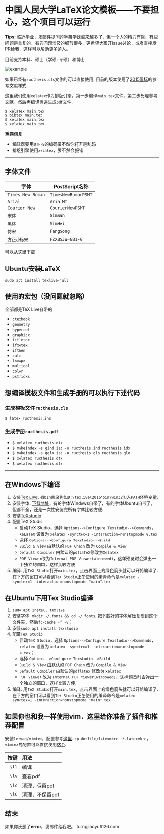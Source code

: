# 中国人民大学LaTeX论文模板——不要担心，这个项目可以运行

**Tips:** 临近毕业，发邮件提问的学弟学妹越来越多了，但一个人的精力有限，有些问题是重复的，有的问题涉及的细节很多。更希望大家开[issue](https://github.com/GH1995/RUC-thesis-template-for-LaTeX/issues)讨论，或者直接发PR给我，这样可以帮助更多的人。

目前支持本科、硕士（学硕+专硕）和博士

![example](https://gh1995.github.io/2017/12/20/RUC-thesis-template/ruc.png)

如果已经有`ructhesis.cls`文件的可以直接使用. 目前的版本使用了[2015国标](https://github.com/ustctug/gbt-7714-2015)的参考文献样式.

这里我们使用`xelatex`作为排版引擎，第一步编译`main.tex`文件，第二步处理参考文献，然后再编译两遍生成`pdf`文件.

```shell
$ xelatex main.tex
$ bibtex main.tex
$ xelatex main.tex
$ xelatex main.tex
```

**重要信息**

- 编辑器要用`UTF-8`的编码要不然你打开是乱码
- 排版引擎使用`xelatex`，要不然会报错

---

## 字体文件

| 字体              | PostScript名称      |
|-------------------|---------------------|
| `Times New Roman` | `TimesNewRomanPSMT` |
| `Arial`           | `ArialMT`           |
| `Courier New`     | `CourierNewPSMT`    |
| `宋体`            | `SimSun`            |
| `黑体`            | `SimHei`            |
| `仿宋`            | `FangSong`          |
| `方正小标宋`      | `FZXBSJW–GB1-0`     |

可以从[这里](http://pan.baidu.com/s/1eRFJXnW)下载

## Ubuntu安装LaTeX
```shell
sudo apt install texlive-full
```

## 使用的宏包（没问题就忽略）

全部都是TeX Live自带的

- `ctexbook`
- `geometry`
- `hyperref`
- `graphicx`
- `titletoc`
- `ifxetex`
- `ifthen`
- `calc`
- `lscape`
- `multicol`
- `color`
- `pstricks`

## 想编译模板文件和生成手册的可以执行下述代码

### 生成模板文件`ructhesis.cls`
`$ latex ructhesis.ins`

### 生成手册`ructhesis.pdf`

- `$ xelatex ructhesis.dtx`
- `$ makeindex -s gind.ist -o ructhesis.ind ructhesis.idx `
- `$ makeindex -s gglo.ist -o ructhesis.gls ructhesis.glo `
- `$ xelatex ructhesis.dtx`
- `$ xelatex ructhesis.dtx`

---

## 在Windows下编译

1. 安装[Tex Live](http://www.tug.org/texlive). 把`bin`目录例如`D:\texlive\2016\bin\win32`加入`PATH`环境变量.
2. 安装字体. [下载地址](http://pan.baidu.com/s/1eRFJXnW)，有的字体Windows自带了，有的字体Ubuntu自带了，但都不全，还是一次性安装完所有字体比较方便.
3. 安装[TeXstudio](http://texstudio.sourceforge.net)
4. 配置TeX Studio
    - 启动TeX Studio，选择 `Options-->Configure Texstudio-->Commands`，`XeLaTeX` 设置为 `xelatex -synctex=1 -interaction=nonstopmode %.tex`
    - 选择 `Options-->Configure Texstudio-->Build`
    - `Build & View` 由默认的 `PDF Chain` 改为 `Compile & View`
    - `Default Compiler` 由默认的`pdfLaTeX`修改为`Xelatex`
    - `PDF Viewer`改为`Internal PDF Viewer(windowed)`，这样预览时会弹出一个独立的窗口，这样比较方便
5. 编译. 用`TeX Studio`打开`main.tex`，点击界面上的绿色箭头就可以开始编译了. 在下方的窗口可以看到`TeX Studio`正在使用的编译命令是`xelatex -synctex=1 -interaction=nonstopmode "main".tex`

## 在Ubuntu下用Tex Studio编译
1. `sudo apt install texlive`
2. 安装字体. `mkdir ~/.fonts && cd ~/.fonts`, 把下载好的字体解压复制到这个文件夹，然后`fc-cache -f -v`；
3. 安装`sudo apt install texstudio`
4. 配置`TeX Studio`
    - 启动`TeX Studio`，选择 `Options-->Configure Texstudio-->Commands`，`xelatex` 设置为 `xelatex -synctex=1 -interaction=nonstopmode %.tex`；
    - 选择 `Options-->Configure Texstudio-->Build`
    - `Build & View` 由默认的 `PDF Chain` 改为 `Compile & View`
    - `Default Compiler` 由默认的`pdflatex` 修改为 `xelatex`
    - `PDF Viewer` 改为 `Internal PDF Viewer(windowed)`，这样预览时会弹出一个独立的窗口，这样比较方便.
5. 编译. 用`TeX Studio`打开`main.tex`，点击界面上的绿色箭头就可以开始编译了. 在下方的窗口可以看到`TeX Studio`正在使用的编译命令是`xelatex -synctex=1 -interaction=nonstopmode "main".tex`

## 如果你也和我一样使用vim，这里给你准备了插件和推荐配置

安装`lervag/vimtex`，配置参考[这里](https://github.com/GH1995). `cp dotfile/latexmkrc ~/.latexmkrc`，`vimtex`的配置可以直接使用[这个](https://github.com/GH1995/vimrc/blob/master/config/vimtex.vim).


| 按键  | 用法            |
|------:|:----------------|
| `\ll` | 编译            |
| `\lv` | 查看pdf         |
| `\lc` | 清理，保留pdf   |
| `\lC` | 清理，不保留pdf |


## 结束

如果你厌恶了**error**，发邮件给我吧。 tulingjiaoyu#126.com

